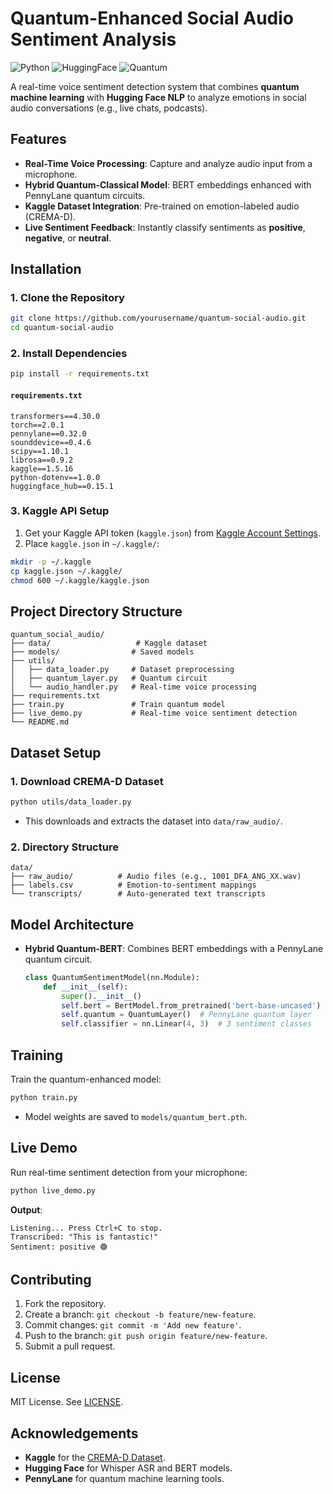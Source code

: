 # Quantum-Enhanced Social Audio Sentiment Analysis

![Python](https://img.shields.io/badge/Python-3.10%2B-blue)
![HuggingFace](https://img.shields.io/badge/HuggingFace-Transformers-orange)
![Quantum](https://img.shields.io/badge/Quantum-Pennylane-purple)

A real-time voice sentiment detection system that combines **quantum machine learning** with **Hugging Face NLP** to analyze emotions in social audio conversations (e.g., live chats, podcasts).

## Features
- **Real-Time Voice Processing**: Capture and analyze audio input from a microphone.
- **Hybrid Quantum-Classical Model**: BERT embeddings enhanced with PennyLane quantum circuits.
- **Kaggle Dataset Integration**: Pre-trained on emotion-labeled audio (CREMA-D).
- **Live Sentiment Feedback**: Instantly classify sentiments as **positive**, **negative**, or **neutral**.

## Installation

### 1. Clone the Repository
```bash
git clone https://github.com/yourusername/quantum-social-audio.git
cd quantum-social-audio
```

### 2. Install Dependencies
```bash
pip install -r requirements.txt
```

#### `requirements.txt`
```
transformers==4.30.0
torch==2.0.1
pennylane==0.32.0
sounddevice==0.4.6
scipy==1.10.1
librosa==0.9.2
kaggle==1.5.16
python-dotenv==1.0.0
huggingface_hub==0.15.1
```

### 3. Kaggle API Setup
1. Get your Kaggle API token (`kaggle.json`) from [Kaggle Account Settings](https://www.kaggle.com/settings).
2. Place `kaggle.json` in `~/.kaggle/`:
```bash
mkdir -p ~/.kaggle
cp kaggle.json ~/.kaggle/
chmod 600 ~/.kaggle/kaggle.json
```

## Project Directory Structure
```
quantum_social_audio/
├── data/                   # Kaggle dataset
├── models/                # Saved models
├── utils/
│   ├── data_loader.py     # Dataset preprocessing
│   ├── quantum_layer.py   # Quantum circuit
│   └── audio_handler.py   # Real-time voice processing
├── requirements.txt
├── train.py               # Train quantum model
├── live_demo.py           # Real-time voice sentiment detection
└── README.md
```

## Dataset Setup

### 1. Download CREMA-D Dataset
```bash
python utils/data_loader.py
```
- This downloads and extracts the dataset into `data/raw_audio/`.

### 2. Directory Structure
```
data/
├── raw_audio/          # Audio files (e.g., 1001_DFA_ANG_XX.wav)
├── labels.csv          # Emotion-to-sentiment mappings
└── transcripts/        # Auto-generated text transcripts
```

## Model Architecture
- **Hybrid Quantum-BERT**: Combines BERT embeddings with a PennyLane quantum circuit.
  ```python
  class QuantumSentimentModel(nn.Module):
      def __init__(self):
          super().__init__()
          self.bert = BertModel.from_pretrained('bert-base-uncased')
          self.quantum = QuantumLayer()  # PennyLane quantum layer
          self.classifier = nn.Linear(4, 3)  # 3 sentiment classes
  ```

## Training
Train the quantum-enhanced model:
```bash
python train.py
```
- Model weights are saved to `models/quantum_bert.pth`.

## Live Demo
Run real-time sentiment detection from your microphone:
```bash
python live_demo.py
```
**Output**:
```
Listening... Press Ctrl+C to stop.
Transcribed: "This is fantastic!"
Sentiment: positive 🟢
```

## Contributing
1. Fork the repository.
2. Create a branch: `git checkout -b feature/new-feature`.
3. Commit changes: `git commit -m 'Add new feature'`.
4. Push to the branch: `git push origin feature/new-feature`.
5. Submit a pull request.

## License
MIT License. See [LICENSE](LICENSE).

## Acknowledgements
- **Kaggle** for the [CREMA-D Dataset](https://www.kaggle.com/datasets/ejlok1/cremad).
- **Hugging Face** for Whisper ASR and BERT models.
- **PennyLane** for quantum machine learning tools.
